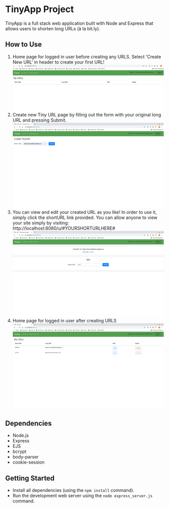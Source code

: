 # TinyApp Project

TinyApp is a full stack web application built with Node and Express that allows users to shorten long URLs (à la bit.ly).

## How to Use

1. Home page for logged in user before creating any URLS. Select 'Create New URL' in header to create your first URL!
!["Home page for logged in user before creating any URLS. Select 'Create New URL' in header to create your first URL!"](docs/urls-index-noneCreated.png)
2. Create new Tiny URL page by filling out the form with your original long URL and pressing Submit.
!["Create new Tiny URL page by filling out the form with your original long URL and pressing Submit."](docs/url-create-demo.png)
3. You can view and edit your created URL as you like! In order to use it, simply click the shortURL link provided. You can allow anyone to view your site simply by visiting: http://localhost:8080/u/#YOURSHORTURLHERE#
!["You can view and edit your created URL as you like! In order to use it, simply click the shortURL link provided. You can allow anyone to view your site simply by visiting: http://localhost:8080/u/#YOURSHORTURLHERE#"](docs/urls-show-createdURL.png)
4. Home page for logged in user after creating URLS
!["Home page for logged in user after creating URLS"](docs/urls-index-createdURLS.png)

## Dependencies

- Node.js
- Express
- EJS
- bcrypt
- body-parser
- cookie-session

## Getting Started

- Install all dependencies (using the `npm install` command).
- Run the development web server using the `node express_server.js` command.